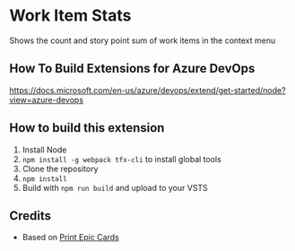 # Work Item Stats

Shows the count and story point sum of work items in the context menu

## How To Build Extensions for Azure DevOps
https://docs.microsoft.com/en-us/azure/devops/extend/get-started/node?view=azure-devops

## How to build this extension
1. Install Node
2. `npm install -g webpack tfx-cli` to install global tools
3. Clone the repository
4. `npm install`
5. Build with `npm run build` and upload to your VSTS

## Credits
- Based on [Print Epic Cards](https://github.com/feldermark/PrintEpicCards)
